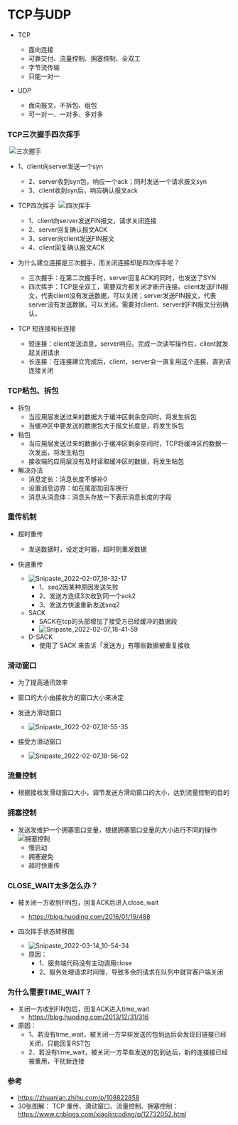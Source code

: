# TCP与UDP

- TCP

  - 面向连接
  - 可靠交付、流量控制、拥塞控制、全双工
  - 字节流传输
  - 只能一对一
- UDP

  - 面向报文，不拆包、组包
  - 可一对一、一对多、多对多

### TCP三次握手四次挥手
​	![三次握手](https://raw.githubusercontent.com/li-zeyuan/access/master/img/20210130134349.png)

- 1、client向server发送一个syn
  - 2、server收到syn包，响应一个ack；同时发送一个请求报文syn
  - 3、client收到syn后，响应确认报文ack
- TCP四次挥手
  ​	![四次挥手](https://raw.githubusercontent.com/li-zeyuan/access/master/img/20210130134505.png)

  - 1、client向server发送FIN报文，请求关闭连接
  - 2、server回复确认报文ACK
  - 3、server向client发送FIN报文
  - 4、client回复确认报文ACK
- 为什么建立连接是三次握手，而关闭连接却是四次挥手呢？

  - 三次握手：在第二次握手时，server回复ACK的同时，也发送了SYN
  - 四次挥手：TCP是全双工，需要双方都关闭才断开连接。client发送FIN报文，代表client没有发送数据，可以关闭；server发送FIN报文，代表server没有发送数据，可以关闭。需要对client、server的FIN报文分别确认。
- TCP 短连接和长连接

  - 短连接：client发送消息，server响应。完成一次读写操作后，client就发起关闭请求
  - 长连接：在连接建立完成后，client、server会一直复用这个连接，直到该连接关闭

### TCP粘包、拆包

- 拆包
  - 当应用层发送过来的数据大于缓冲区剩余空间时，将发生拆包
  - 当缓冲区中要发送的数据包大于报文长度是，将发生拆包
- 粘包
  - 当应用层发送过来的数据小于缓冲区剩余空间时，TCP将缓冲区的数据一次发出，将发生粘包
  - 接收端的应用层没有及时读取缓冲区的数据，将发生粘包
- 解决办法
  - 消息定长：消息长度不够补0
  - 设置消息边界：如在尾部加回车换行
  - 消息头消息体：消息头存放一下表示消息长度的字段

### 重传机制

- 超时重传
  - 发送数据时，设定定时器，超时则重发数据

- 快速重传

  - ![Snipaste_2022-02-07_18-32-17](https://raw.githubusercontent.com/li-zeyuan/access/master/img/Snipaste_2022-02-07_18-32-17.png)
    - 1、seq2因某种原因发送失败
    - 2、发送方连续3次收到同一个ack2
    - 3、发送方快速重新发送seq2
  - SACK
    - SACK在tcp的头部增加了接受方已经缓冲的数据段
    - ![Snipaste_2022-02-07_18-41-59](https://raw.githubusercontent.com/li-zeyuan/access/master/img/Snipaste_2022-02-07_18-41-59.png)
  - D-SACK
    - 使用了 SACK 来告诉「发送方」有哪些数据被重复接收

### 滑动窗口

- 为了提高通讯效率
- 窗口的大小由接收方的窗口大小来决定

- 发送方滑动窗口
  - ![Snipaste_2022-02-07_18-55-35](https://raw.githubusercontent.com/li-zeyuan/access/master/img/Snipaste_2022-02-07_18-55-35.png)
- 接受方滑动窗口
  - ![Snipaste_2022-02-07_18-56-02](https://raw.githubusercontent.com/li-zeyuan/access/master/img/Snipaste_2022-02-07_18-56-02.png)

### 流量控制

- 根据接收发滑动窗口大小，调节发送方滑动窗口的大小，达到流量控制的目的

### 拥塞控制

- 发送发维护一个拥塞窗口变量，根据拥塞窗口变量的大小进行不同的操作
  ​	![拥塞控制](https://raw.githubusercontent.com/li-zeyuan/access/master/img/20210130134553.png)
  - 慢启动
  - 拥塞避免
  - 超时快重传

### CLOSE_WAIT太多怎么办？

- 被关闭一方收到FIN包，回复ACK后进入close_wait
  - https://blog.huoding.com/2016/01/19/488

- 四次挥手状态转移图
  - ![Snipaste_2022-03-14_10-54-34](https://raw.githubusercontent.com/li-zeyuan/access/master/img/Snipaste_2022-03-14_10-54-34.png)
  - 原因：
    - 1、服务端代码没有主动调用close
    - 2、服务处理请求时间慢，导致多余的请求在队列中就背客户端关闭

### 为什么需要TIME_WAIT？

- 关闭一方收到FIN包后，回复ACK进入time_wait
  - https://blog.huoding.com/2013/12/31/316
- 原因：
  - 1、若没有time_wait，被关闭一方早些发送的包到达后会发现旧链接已经关闭，只能回复RST包
  - 2、若没有time_wait，被关闭一方早些发送的包到达后，新的连接接已经被重用，干扰新连接

### 参考

- https://zhuanlan.zhihu.com/p/108822858
- 30张图解： TCP 重传、滑动窗口、流量控制、拥塞控制：https://www.cnblogs.com/xiaolincoding/p/12732052.html